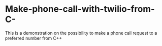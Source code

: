 # Make-phone-call-with-twilio-from-C-
This is a demonstration on the possibility to make a phone call request to a preferred number from C++
